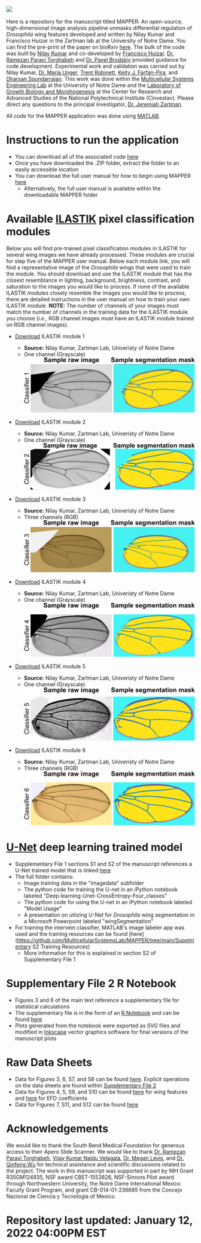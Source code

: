 ![](MAPPER_Abstract_Image.png)

Here is a repository for the manuscript titled MAPPER: An open-source, high-dimensional image analysis pipeline unmasks differential regulation of *Drosophila* wing features developed and written by Nilay Kumar and Francisco Huizar in the Zartman lab at the University of Notre Dame. You can find the pre-print of the paper on bioRxiv [here](https://www.biorxiv.org/content/10.1101/2020.12.16.422888v1.full). The bulk of the code was built by [Nilay Kumar](https://scholar.google.com/citations?user=XZjD7PYAAAAJ&hl=en) and co-developed by [Francisco Huizar](https://www.linkedin.com/in/francisco-huizar-82bb1a127/). [Dr. Ramezan Paravi Torghabeh](https://www.linkedin.com/in/ramezan-paravi-torghabeh-phd-b432baa0/) and [Dr. Pavel Brodskiy](https://www.linkedin.com/in/pavelbrodskiy) provided guidance for code development. Experimental work and validation was carried out by Nilay Kumar, [Dr. Maria Unger](https://www.linkedin.com/in/maria-unger-10523158), [Trent Robinett](https://www.linkedin.com/in/trent-robinett-5a8979161), [Keity J. Farfan-Pira](https://mx.linkedin.com/in/keity-j-farf%C3%A1n-pira-3a5a06209), and [Dharsan Soundarrajan](https://scholar.google.com/citations?user=AWv4OiIAAAAJ&hl=en). This work was done within the [Multicellular Systems Engineering Lab](http://sites.nd.edu/zartmanlab/) at the University of Notre Dame and the [Laboratory of Growth Biology and Morphogenesis](https://www.fisio.cinvestav.mx/academicos/nahmad/index.html) at the Center for Research and Advanced Studies of the National Polytechnical Institute (Cinvestav). Please direct any questions to the principal investigator, [Dr. Jeremiah Zartman](http://sites.nd.edu/zartmanlab/contacts/). 

All code for the MAPPER application was done using [MATLAB](https://www.mathworks.com/products/matlab.html).  

# Instructions to run the application
- You can download all of the associated code [here](https://downgit.github.io/#/home?url=https://github.com/MulticellularSystemsLab/MAPPER/tree/main/MAPPER_v1.0.0)
- Once you have downloaded the .ZIP folder, extract the folder to an easily accessible location
- You can download the full user manual for how to begin using MAPPER [here](https://github.com/MulticellularSystemsLab/MAPPER/raw/main/MAPPER_v1.0.0/MAPPER_manual.pdf)
  - Alternatively, the full user manual is available within the downloadable MAPPER folder

# Available [ILASTIK](https://www.ilastik.org/documentation/pixelclassification/pixelclassification.html) pixel classification modules
Below you will find pre-trained pixel classification modules in ILASTIK for several wing images we have already processed. These modules are crucial for step five of the MAPPER user manual. Below each module link, you will find a representative image of the *Drosophila* wings that were used to train the module. You should download and use the ILASTIK module that has the closest resemblance in lighting, background, brightness, contrast, and saturation to the images you would like to process. If none of the available ILASTIK modules closely resemble the images you would like to process, there are detailed instructions in the user manual on how to train your own ILASTIK module. **NOTE:** The number of channels of your images must match the number of channels in the training data for the ILASTIK module you choose (*i.e.,* RGB channel images must have an ILASTIK module trained on RGB channel images).

- [Download](https://downgit.github.io/#/home?url=https://github.com/MulticellularSystemsLab/MAPPER/tree/main/ILASTIKPixelClassifier_1) ILASTIK module 1
  - **Source:** Nilay Kumar, Zartman Lab, Univeristy of Notre Dame
  - One channel (Grayscale)
![](Classifier_1.png)


- [Download](https://downgit.github.io/#/home?url=https://github.com/MulticellularSystemsLab/MAPPER/tree/main/ILASTIKPixelClassifier_2) ILASTIK module 2
  - **Source:** Nilay Kumar, Zartman Lab, Univeristy of Notre Dame
  - One channel (Grayscale)
![](Classifier_2.png)


- [Download](https://downgit.github.io/#/home?url=https://github.com/MulticellularSystemsLab/MAPPER/tree/main/ILASTIKPixelClassifier_3) ILASTIK module 3
  - **Source:** Nilay Kumar, Zartman Lab, Univeristy of Notre Dame
  - Three channels (RGB)
![](Classifier_3.png)


- [Download](https://downgit.github.io/#/home?url=https://github.com/MulticellularSystemsLab/MAPPER/tree/main/ILASTIKPixelClassifier_4) ILASTIK module 4
  - **Source:** Nilay Kumar, Zartman Lab, Univeristy of Notre Dame
  - One channel (Grayscale)
![](Classifier_4.png)


- [Download](https://downgit.github.io/#/home?url=https://github.com/MulticellularSystemsLab/MAPPER/tree/main/ILASTIKPixelClassifier_5) ILASTIK module 5
  - **Source:** Nilay Kumar, Zartman Lab, Univeristy of Notre Dame
  - One channel (Grayscale)
![](Classifier_5.png)


- [Download](https://downgit.github.io/#/home?url=https://github.com/MulticellularSystemsLab/MAPPER/tree/main/ILASTIKPixelClassifier_6) ILASTIK module 6
  - **Source:** Nilay Kumar, Zartman Lab, Univeristy of Notre Dame
  - Three channels (RGB)
![](Classifier_6.png)

# [U-Net](https://lmb.informatik.uni-freiburg.de/people/ronneber/u-net/) deep learning trained model
- Supplementary File 1 sections S1 and S2 of the manuscript references a U-Net trained model that is linked [here](https://drive.google.com/drive/folders/1fC3q7lHMR-LaxyUitUEArbPh4hyO9fXX?usp=sharing)
- The full folder contains:
	- Image training data in the "imagedata" subfolder
	- The python code for training the U-net in an iPython notebook labeled "Deep learning-Unet-CrossEntropy-Four_classes"
	- The python code for using the U-net in an iPython notebook labeled "Model Usage"
	- A presentation on utiizing U-Net for *Drosophila* wing segmentation in a Microsoft Powerpoint labeled "wingSegmentation"	
- For training the intervein classifier, MATLAB's image labeler app was used and the training resources can be found [here](https://github.com/MulticellularSystemsLab/MAPPER/tree/main/Supplmentary S2 Training Resources)
	- More information for this is explained in section S2 of Supplementary File 1

# Supplementary File 2 R Notebook
- Figures 3 and 6 of the main text reference a supplementary file for statistical calculations
- The supplementary file is in the form of an [R Notebook](https://rmarkdown.rstudio.com/lesson-10.html) and can be found [here](https://multicellularsystemslab.github.io/MAPPER/RNotebook/)
- Plots generated from the notebook were exported as SVG files and modified in [Inkscape](https://inkscape.org/) vector graphics software for final versions of the manuscript plots

# Raw Data Sheets
- Data for Figures 3, 6, S7, and S8 can be found [here](https://github.com/MulticellularSystemsLab/MAPPER/tree/main/RNotebook). Explicit operations on the data sheets are found within [Supplementary File 2](https://multicellularsystemslab.github.io/MAPPER/RNotebook/)
- Data for Figures 4, 5, S9, and S10 can be found [here](https://github.com/MulticellularSystemsLab/MAPPER/blob/main/Raw%20Data%20Sheets/samarkData.csv) for wing features and [here](https://github.com/MulticellularSystemsLab/MAPPER/blob/main/Raw%20Data%20Sheets/samarkEFD.csv) for EFD coefficients
- Data for Figures 7, S11, and S12 can be found [here](https://github.com/MulticellularSystemsLab/MAPPER/raw/main/Raw%20Data%20Sheets/MAPPER_SPECIES_DATA.xlsx)


# Acknowledgements
We would like to thank the South Bend Medical Foundation for generous access to their Apero Slide Scanner. We would like to thank [Dr. Ramezan Paravi Torghabeh](https://www.linkedin.com/in/ramezan-paravi-torghabeh-phd-b432baa0/), [Vijay Kumar Naidu Velagala](https://in.linkedin.com/in/vijay-kumar-naidu-velagala-34462429), [Dr. Megan Levis](https://scholar.google.com/citations?user=SY2-XTgAAAAJ&hl=en), and [Dr. Qinfeng Wu](https://www.linkedin.com/in/qinfengwu) for technical assistance and scientific discussions related to the project. The work in this manuscript was supported in part by NIH Grant R35GM124935, NSF award CBET-1553826, NSF-Simons Pilot award through Northwestern University, the Notre Dame International Mexico Faculty Grant Program, and grant CB-014-01-236685 from the Concejo Nacional de Ciencia y Tecnología of Mexico.

# Repository last updated: January 12, 2022 04:00PM EST
